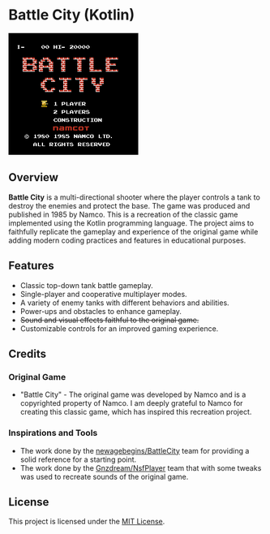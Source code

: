 # Battle City (Kotlin)

![Main Menu Screenshot](src/test/resources/main_menu.png)

## Overview

**Battle City** is a multi-directional shooter where the player controls a tank to destroy the enemies and protect the base. The game was produced and published in 1985 by Namco.
This is a recreation of the classic game implemented using the Kotlin programming language. The project aims to faithfully replicate the gameplay and experience of the original game while adding modern coding practices and features in educational purposes.

## Features
* Classic top-down tank battle gameplay.
* Single-player and cooperative multiplayer modes.
* A variety of enemy tanks with different behaviors and abilities.
* Power-ups and obstacles to enhance gameplay.
* ~~Sound and visual effects faithful to the original game.~~
* Customizable controls for an improved gaming experience.

## Credits
### Original Game
* "Battle City" - The original game was developed by Namco and is a copyrighted property of Namco. I am deeply grateful to Namco for creating this classic game, which has inspired this recreation project.
### Inspirations and Tools
* The work done by the [newagebegins/BattleCity](https://github.com/newagebegins/BattleCity) team for providing a solid reference for a starting point.
* The work done by the [Gnzdream/NsfPlayer](https://github.com/Gnzdream/NsfPlayer) team that with some tweaks was used to recreate sounds of the original game.

## License
This project is licensed under the [MIT License](LICENSE).